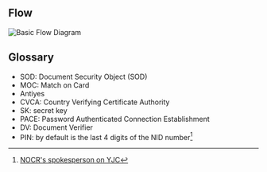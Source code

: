 ## Flow

![Basic Flow Diagram](../assets/images/flow-diagram.png)

## Glossary

- SOD: Document Security Object (SOD)
- MOC: Match on Card
- Antiyes
- CVCA: Country Verifying Certificate Authority
- SK: secret key
- PACE: Password Authenticated Connection Establishment
- DV: Document Verifier
- PIN: by default is the last 4 digits of the NID number[^1]

[^1]: [NOCR's spokesperson on YJC](https://www.yjc.ir/fa/news/6516217/%DA%86%DA%AF%D9%88%D9%86%D9%87-%D8%B1%D9%85%D8%B2-%DA%A9%D8%A7%D8%B1%D8%AA-%D9%85%D9%84%DB%8C-%D9%87%D9%88%D8%B4%D9%85%D9%86%D8%AF-%D8%AE%D9%88%D8%AF-%D8%B1%D8%A7-%D8%B9%D9%88%D8%B6-%DA%A9%D9%86%DB%8C%D9%85)
